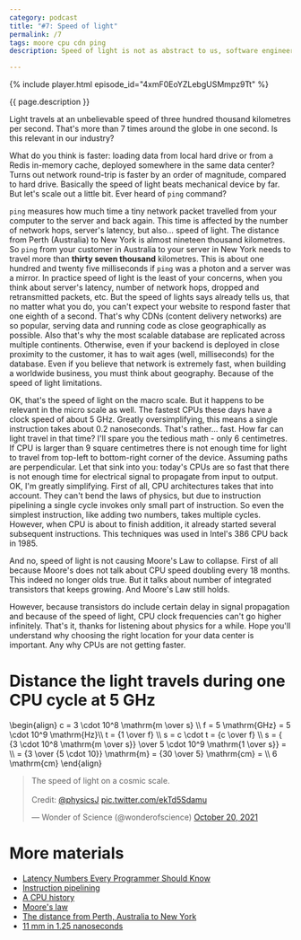 ```yaml
---
category: podcast
title: "#7: Speed of light"
permalink: /7
tags: moore cpu cdn ping
description: Speed of light is not as abstract to us, software engineers, as you might think. If you are deploying to the cloud or if you want to squeeze every bit of performance in your app, speed of light holds you back

---
```


{% include player.html episode_id="4xmF0EoYZLebgUSMmpz9Tt" %}

{{ page.description }}

Light travels at an unbelievable speed of three hundred thousand kilometres per second.
That's more than 7 times around the globe in one second.
Is this relevant in our industry?

What do you think is faster: loading data from local hard drive or from a Redis in-memory cache, deployed somewhere in the same data center?
Turns out network round-trip is faster by an order of magnitude, compared to hard drive.
Basically the speed of light beats mechanical device by far.
But let's scale out a little bit.
Ever heard of `ping` command?

`ping` measures how much time a tiny network packet travelled from your computer to the server and back again.
This time is affected by the number of network hops, server's latency, but also... speed of light.
The distance from Perth (Australia) to New York is almost nineteen thousand kilometres.
So `ping` from your customer in Australia to your server in New York needs to travel more than **thirty seven thousand** kilometres.
This is about one hundred and twenty five milliseconds if `ping` was a photon and a server was a mirror.
In practice speed of light is the least of your concerns, when you think about server's latency, number of network hops, dropped and retransmitted packets, etc.
But the speed of lights says already tells us, that no matter what you do, you can't expect your website to respond faster that one eighth of a second.
That's why CDNs (content delivery networks) are so popular, serving data and running code as close geographically as possible.
Also that's why the most scalable database are replicated across multiple continents.
Otherwise, even if your backend is deployed in close proximity to the customer, it has to wait ages (well, milliseconds) for the database.
Even if you believe that network is extremely fast, when building a worldwide business, you must think about geography.
Because of the speed of light limitations.

OK, that's the speed of light on the macro scale.
But it happens to be relevant in the micro scale as well.
The fastest CPUs these days have a clock speed of about 5 GHz.
Greatly oversimplifying, this means a single instruction takes about 0.2 nanoseconds.
That's rather... fast.
How far can light travel in that time?
I'll spare you the tedious math - only 6 centimetres.
If CPU is larger than 9 square centimetres there is not enough time for light to travel from top-left to bottom-right corner of the device.
Assuming paths are perpendicular.
Let that sink into you: today's CPUs are so fast that there is not enough time for electrical signal to propagate from input to output.
OK, I'm greatly simplifying.
First of all, CPU architectures takes that into account.
They can't bend the laws of physics, but due to instruction pipelining a single cycle invokes only small part of instruction.
So even the simplest instruction, like adding two numbers, takes multiple cycles.
However, when CPU is about to finish addition, it already started several subsequent instructions.
This techniques was used in Intel's 386 CPU back in 1985.

And no, speed of light is not causing Moore's Law to collapse.
First of all because Moore's does not talk about CPU speed doubling every 18 months.
This indeed no longer olds true.
But it talks about number of integrated transistors that keeps growing.
And Moore's Law still holds.

However, because transistors do include certain delay in signal propagation and because of the speed of light, CPU clock frequencies can't go higher infinitely.
That's it, thanks for listening about physics for a while.
Hope you'll understand why choosing the right location for your data center is important.
Any why CPUs are not getting faster.

# Distance the light travels during one CPU cycle at 5 GHz

<script src="https://polyfill.io/v3/polyfill.min.js?features=es6"></script>
<script id="MathJax-script" async src="https://cdn.jsdelivr.net/npm/mathjax@3/es5/tex-mml-chtml.js"></script>

<p>
    \begin{align}
    c = 3 \cdot 10^8 \mathrm{m \over s} \\
    f = 5 \mathrm{GHz} = 5 \cdot 10^9 \mathrm{Hz}\\
    t = {1 \over f} \\
    s = c \cdot t = {c \over f} \\
    s = { {3 \cdot 10^8 \mathrm{m \over s}} \over 5 \cdot 10^9 \mathrm{1 \over s}} = \\ 
    = {3 \over {5 \cdot 10}}  \mathrm{m} = {30 \over 5} \mathrm{cm} = \\ 
    6 \mathrm{cm}
    \end{align}
</p>

<blockquote class="twitter-tweet"><p lang="en" dir="ltr">The speed of light on a cosmic scale.<br><br>Credit: <a href="https://twitter.com/physicsJ?ref_src=twsrc%5Etfw">@physicsJ</a> <a href="https://t.co/ekTd5Sdamu">pic.twitter.com/ekTd5Sdamu</a></p>&mdash; Wonder of Science (@wonderofscience) <a href="https://twitter.com/wonderofscience/status/1450804100388384771?ref_src=twsrc%5Etfw">October 20, 2021</a></blockquote>
<script async src="https://platform.twitter.com/widgets.js" charset="utf-8"></script>

# More materials

* [Latency Numbers Every Programmer Should Know](https://gist.github.com/jboner/2841832)
* [Instruction pipelining](https://en.wikipedia.org/wiki/Instruction_pipelining)
* [A CPU history](https://www.techjunkie.com/a-cpu-history/)
* [Moore's law](https://en.wikipedia.org/wiki/Moore%27s_law)
* [The distance from Perth, Australia to New York](https://www.travelmath.com/distance/from/Perth,+Australia/to/New+York,+NY)
* [11 mm in 1.25 nanoseconds](https://randomascii.wordpress.com/2022/01/12/5-5-mm-in-1-25-nanoseconds/)
